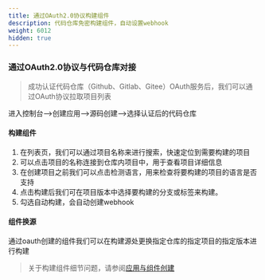 ```yaml
---
title: 通过OAuth2.0协议构建组件
description: 代码仓库免密构建组件，自动设置webhook
weight: 6012
hidden: true
---
```


### 通过OAuth2.0协议与代码仓库对接

> 成功认证代码仓库（Github、Gitlab、Gitee）OAuth服务后，我们可以通过OAuth协议拉取项目列表

   进入控制台-->创建应用-->源码创建-->选择认证后的代码仓库
   
#### 构建组件 

   1. 在列表页，我们可以通过项目名称来进行搜索，快速定位到需要构建的项目
   2. 可以点击项目的名称连接到仓库内项目中，用于查看项目详细信息
   3. 在创建项目之前我们可以点击检测语言，用来检查将要构建的项目的语言是否支持
   4. 点击构建后我们可在项目版本中选择要构建的分支或标签来构建。
   5. 勾选自动构建，会自动创建webhook
   
   
#### 组件换源
   
   通过oauth创建的组件我们可以在构建源处更换指定仓库的指定项目的指定版本进行构建

> 关于构建组件细节问题，请参阅[应用与组件创建](http://localhost:1313/docs/user-manual/app-creation/service_create/)
